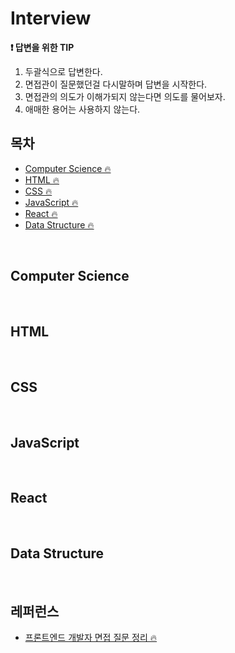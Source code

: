 # Interview


**❗ 답변을 위한 TIP**
1. 두괄식으로 답변한다.
2. 면접관이 질문했던걸 다시말하며 답변을 시작한다.
3. 면접관의 의도가 이해가되지 않는다면 의도를 물어보자.
4. 애매한 용어는 사용하지 않는다.


## 목차

- [Computer Science 🔥](#Computer-Science)
- [HTML 🔥](#HTML)
- [CSS 🔥](#CSS)
- [JavaScript 🔥](#JavaScript)
- [React 🔥](#React)
- [Data Structure 🔥](#Data-Structure)

<br>

## Computer Science

<br>

## HTML

<br>

## CSS

<br>

## JavaScript

<br>

## React

<br>

## Data Structure

<br>

## 레퍼런스

- [프론트엔드 개발자 면접 질문 정리 🔥](https://github.com/khakaa/prepare_frontend_interview)
